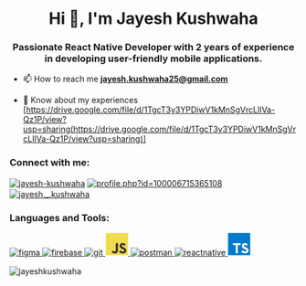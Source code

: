 <h1 align="center">Hi 👋, I'm Jayesh Kushwaha</h1>
<h3 align="center">Passionate React Native Developer with 2 years of experience in developing user-friendly mobile applications.</h3>

- 📫 How to reach me **jayesh.kushwaha25@gmail.com**

- 📄 Know about my experiences [https://drive.google.com/file/d/1TgcT3y3YPDiwV1kMnSgVrcLlIVa-Qz1P/view?usp=sharing(https://drive.google.com/file/d/1TgcT3y3YPDiwV1kMnSgVrcLlIVa-Qz1P/view?usp=sharing)]

<h3 align="left">Connect with me:</h3>
<p align="left">
<a href="https://linkedin.com/in/jayesh-kushwaha" target="blank"><img align="center" src="https://raw.githubusercontent.com/rahuldkjain/github-profile-readme-generator/master/src/images/icons/Social/linked-in-alt.svg" alt="jayesh-kushwaha" height="30" width="40" /></a>
<a href="https://fb.com/profile.php?id=100006715365108" target="blank"><img align="center" src="https://raw.githubusercontent.com/rahuldkjain/github-profile-readme-generator/master/src/images/icons/Social/facebook.svg" alt="profile.php?id=100006715365108" height="30" width="40" /></a>
<a href="https://instagram.com/jayesh._.kushwaha" target="blank"><img align="center" src="https://raw.githubusercontent.com/rahuldkjain/github-profile-readme-generator/master/src/images/icons/Social/instagram.svg" alt="jayesh._.kushwaha" height="30" width="40" /></a>
</p>

<h3 align="left">Languages and Tools:</h3>
<p align="left"> <a href="https://www.figma.com/" target="_blank" rel="noreferrer"> <img src="https://www.vectorlogo.zone/logos/figma/figma-icon.svg" alt="figma" width="40" height="40"/> </a> <a href="https://firebase.google.com/" target="_blank" rel="noreferrer"> <img src="https://www.vectorlogo.zone/logos/firebase/firebase-icon.svg" alt="firebase" width="40" height="40"/> </a> <a href="https://git-scm.com/" target="_blank" rel="noreferrer"> <img src="https://www.vectorlogo.zone/logos/git-scm/git-scm-icon.svg" alt="git" width="40" height="40"/> </a> <a href="https://developer.mozilla.org/en-US/docs/Web/JavaScript" target="_blank" rel="noreferrer"> <img src="https://raw.githubusercontent.com/devicons/devicon/master/icons/javascript/javascript-original.svg" alt="javascript" width="40" height="40"/> </a> <a href="https://postman.com" target="_blank" rel="noreferrer"> <img src="https://www.vectorlogo.zone/logos/getpostman/getpostman-icon.svg" alt="postman" width="40" height="40"/> </a> <a href="https://reactnative.dev/" target="_blank" rel="noreferrer"> <img src="https://reactnative.dev/img/header_logo.svg" alt="reactnative" width="40" height="40"/> </a> <a href="https://www.typescriptlang.org/" target="_blank" rel="noreferrer"> <img src="https://raw.githubusercontent.com/devicons/devicon/master/icons/typescript/typescript-original.svg" alt="typescript" width="40" height="40"/> </a> </p>

<p><img align="center" src="https://github-readme-stats.vercel.app/api/top-langs?username=jayeshkushwaha&show_icons=true&locale=en&layout=compact" alt="jayeshkushwaha" /></p>
